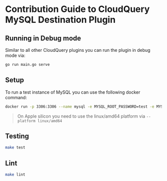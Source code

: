 # Contribution Guide to CloudQuery MySQL Destination Plugin

## Running in Debug mode

Similar to all other CloudQuery plugins you can run the plugin in debug mode via:

```bash
go run main.go serve
```

## Setup

To run a test instance of MySQL you can use the following docker command:

```bash
docker run -p 3306:3306 --name mysql -e MYSQL_ROOT_PASSWORD=test -e MYSQL_DATABASE=cloudquery  -d mysql:8.0 --innodb_log_file_size=512M --innodb_strict_mode=0
```

> On Apple silicon you need to use the linux/amd64 platform via `--platform linux/amd64`

## Testing

```bash
make test
```

## Lint

```bash
make lint
```